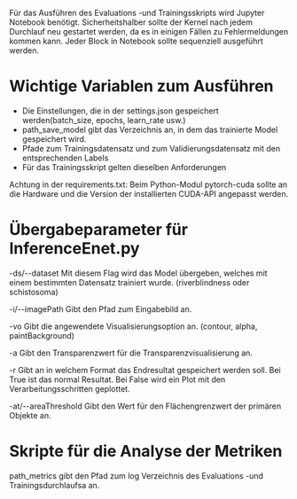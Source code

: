 Für das Ausführen des Evaluations -und Trainingsskripts wird Jupyter Notebook benötigt. Sicherheitshalber sollte der Kernel nach jedem Durchlauf neu gestartet werden, da es in einigen Fällen zu Fehlermeldungen kommen kann.
Jeder Block in Notebook sollte sequenziell ausgeführt werden.


# Wichtige Variablen zum Ausführen

- Die Einstellungen, die in der settings.json gespeichert werden(batch_size, epochs, learn_rate usw.)
- path_save_model gibt das Verzeichnis an, in dem das trainierte Model gespeichert wird.
- Pfade zum Trainingsdatensatz und zum Validierungsdatensatz mit den entsprechenden Labels
- Für das Trainingsskript gelten dieselben Anforderungen

Achtung in der requirements.txt: Beim Python-Modul pytorch-cuda sollte an die Hardware und die Version der installierten CUDA-API angepasst werden.


# Übergabeparameter für InferenceEnet.py

-ds/--dataset           Mit diesem Flag wird das Model übergeben, welches mit einem bestimmten Datensatz trainiert wurde. (riverblindness oder schistosoma)

-i/--imagePath          Gibt den Pfad zum Eingabebild an.

-vo                     Gibt die angewendete Visualisierungsoption an. (contour, alpha, paintBackground)

-a                      Gibt den Transparenzwert für die Transparenzvisualisierung an.

-r                      Gibt an in welchem Format das Endresultat gespeichert werden soll. Bei True ist das normal Resultat. Bei False wird ein Plot mit den Verarbeitungsschritten geplottet.

-at/--areaThreshold     Gibt den Wert für den Flächengrenzwert der primären Objekte an.

# Skripte für die Analyse der Metriken

path_metrics gibt den Pfad zum log Verzeichnis des Evaluations -und Trainingsdurchlaufsa an.


